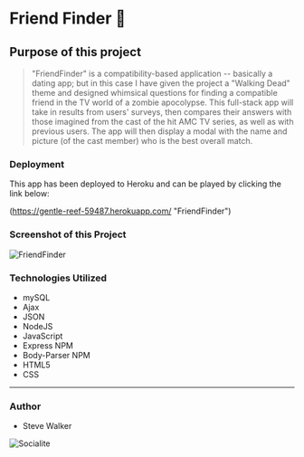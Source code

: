 # Friend Finder :couple:

## Purpose of this project

>"FriendFinder" is a compatibility-based application -- basically a dating app; but in this case I have given the project a "Walking Dead" theme and designed whimsical questions for finding a compatible friend in the TV world of a zombie apocolypse. This full-stack app will take in results from users' surveys, then compares their answers with those imagined from the cast of the hit AMC TV series, as well as with previous users. The app will then display a modal with the name and picture (of the cast member) who is the best overall match.

### Deployment

This app has been deployed to Heroku and can be played by clicking the link below:

(https://gentle-reef-59487.herokuapp.com/ "FriendFinder")

### Screenshot of this Project

![FriendFinder](https://raw.github.com/captnwalker/express-app/master/screenshot/screenshot.gif "FriendFinder")

### Technologies Utilized

* mySQL
* Ajax
* JSON
* NodeJS
* JavaScript
* Express NPM
* Body-Parser NPM
* HTML5
* CSS

---

### Author

* Steve Walker

![Socialite](https://octodex.github.com/images/socialite.jpg)
